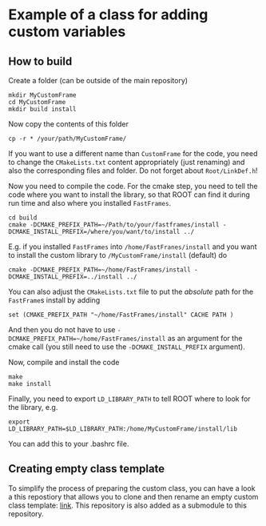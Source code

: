 # Example of a class for adding custom variables

## How to build

Create a folder (can be outside of the main repository)

```
mkdir MyCustomFrame
cd MyCustomFrame
mkdir build install
```

Now copy the contents of this folder
```
cp -r * /your/path/MyCustomFrame/
```

If you want to use a different name than `CustomFrame` for the code, you need to change the `CMakeLists.txt` content appropriately (just renaming) and also the corresponding files and folder. Do not forget about `Root/LinkDef.h`!

Now you need to compile the code. For the cmake step, you need to tell the code where you want to install the library, so that ROOT can find it during run time and also where you installed `FastFrames`.

```
cd build
cmake -DCMAKE_PREFIX_PATH=~/Path/to/your/fastframes/install -DCMAKE_INSTALL_PREFIX=/where/you/want/to/install ../
```

E.g. if you installed `FastFrames` into `/home/FastFranes/install` and you want to install the custom library to `/MyCustomFrame/install` (default) do

```
cmake -DCMAKE_PREFIX_PATH=~/home/FastFrames/install -DCMAKE_INSTALL_PREFIX=../install ../
```

You can also adjust the `CMakeLists.txt` file to put the _absolute_ path for the `FastFrame`s install by adding
```
set (CMAKE_PREFIX_PATH "~/home/FastFrames/install" CACHE PATH )
```
And then you do not have to use `-DCMAKE_PREFIX_PATH=~/home/FastFrames/install` as an argument for the cmake call (you still need to use the `-DCMAKE_INSTALL_PREFIX` argument).

Now, compile and install the code
```
make
make install
```

Finally, you need to export `LD_LIBRARY_PATH` to tell ROOT where to look for the library, e.g.
```
export LD_LIBRARY_PATH=$LD_LIBRARY_PATH:/home/MyCustomFrame/install/lib
```

You can add this to your .bashrc file.

## Creating empty class template
To simplify the process of preparing the custom class, you can have a look a this repostiory that allows you to clone and then rename an empty custom class template: [link](https://gitlab.cern.ch/atlas-amglab/FastFramesCustomClassTemplate). This repository is also added as a submodule to this repository.
